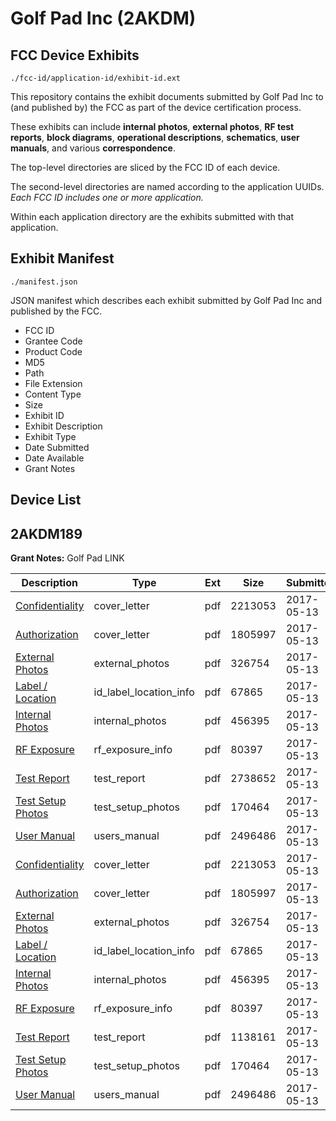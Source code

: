 # Golf Pad Inc (2AKDM)
## FCC Device Exhibits

```
./fcc-id/application-id/exhibit-id.ext
```

This repository contains the exhibit documents submitted by Golf Pad Inc to (and published by) the FCC as part of the device certification process.

These exhibits can include **internal photos**, **external photos**, **RF test reports**, **block diagrams**, **operational descriptions**, **schematics**, **user manuals**, and various **correspondence**.

The top-level directories are sliced by the FCC ID of each device.

The second-level directories are named according to the application UUIDs. *Each FCC ID includes one or more application.*

Within each application directory are the exhibits submitted with that application. 

## Exhibit Manifest

```
./manifest.json
```

JSON manifest which describes each exhibit submitted by Golf Pad Inc and published by the FCC.

- FCC ID
- Grantee Code
- Product Code
- MD5
- Path
- File Extension
- Content Type
- Size
- Exhibit ID
- Exhibit Description
- Exhibit Type
- Date Submitted
- Date Available
- Grant Notes

## Device List
## 2AKDM189
**Grant Notes:** Golf Pad LINK

| Description | Type | Ext | Size | Submitted | Available |
| ----------- | ---- | --- | ---- | --------- | --------- |
| [Confidentiality](2AKDM189/94669b65e6b4a8e688ff2fe6d7321722/3389354.pdf) | cover_letter | pdf | 2213053 | 2017-05-13 | 2017-05-13 |
| [Authorization](2AKDM189/94669b65e6b4a8e688ff2fe6d7321722/3389355.pdf) | cover_letter | pdf | 1805997 | 2017-05-13 | 2017-05-13 |
| [External Photos](2AKDM189/94669b65e6b4a8e688ff2fe6d7321722/3389350.pdf) | external_photos | pdf | 326754 | 2017-05-13 | 2017-05-13 |
| [Label / Location](2AKDM189/94669b65e6b4a8e688ff2fe6d7321722/3389357.pdf) | id_label_location_info | pdf | 67865 | 2017-05-13 | 2017-05-13 |
| [Internal Photos](2AKDM189/94669b65e6b4a8e688ff2fe6d7321722/3389351.pdf) | internal_photos | pdf | 456395 | 2017-05-13 | 2017-05-13 |
| [RF Exposure](2AKDM189/94669b65e6b4a8e688ff2fe6d7321722/3389359.pdf) | rf_exposure_info | pdf | 80397 | 2017-05-13 | 2017-05-13 |
| [Test Report](2AKDM189/94669b65e6b4a8e688ff2fe6d7321722/3389356.pdf) | test_report | pdf | 2738652 | 2017-05-13 | 2017-05-13 |
| [Test Setup Photos](2AKDM189/94669b65e6b4a8e688ff2fe6d7321722/3389352.pdf) | test_setup_photos | pdf | 170464 | 2017-05-13 | 2017-05-13 |
| [User Manual](2AKDM189/94669b65e6b4a8e688ff2fe6d7321722/3389353.pdf) | users_manual | pdf | 2496486 | 2017-05-13 | 2017-05-13 |
| [Confidentiality](2AKDM189/df6845918d2987dae5c273127ad8bb4c/3389354.pdf) | cover_letter | pdf | 2213053 | 2017-05-13 | 2017-05-13 |
| [Authorization](2AKDM189/df6845918d2987dae5c273127ad8bb4c/3389355.pdf) | cover_letter | pdf | 1805997 | 2017-05-13 | 2017-05-13 |
| [External Photos](2AKDM189/df6845918d2987dae5c273127ad8bb4c/3389350.pdf) | external_photos | pdf | 326754 | 2017-05-13 | 2017-05-13 |
| [Label / Location](2AKDM189/df6845918d2987dae5c273127ad8bb4c/3389357.pdf) | id_label_location_info | pdf | 67865 | 2017-05-13 | 2017-05-13 |
| [Internal Photos](2AKDM189/df6845918d2987dae5c273127ad8bb4c/3389351.pdf) | internal_photos | pdf | 456395 | 2017-05-13 | 2017-05-13 |
| [RF Exposure](2AKDM189/df6845918d2987dae5c273127ad8bb4c/3389359.pdf) | rf_exposure_info | pdf | 80397 | 2017-05-13 | 2017-05-13 |
| [Test Report](2AKDM189/df6845918d2987dae5c273127ad8bb4c/3389369.pdf) | test_report | pdf | 1138161 | 2017-05-13 | 2017-05-13 |
| [Test Setup Photos](2AKDM189/df6845918d2987dae5c273127ad8bb4c/3389352.pdf) | test_setup_photos | pdf | 170464 | 2017-05-13 | 2017-05-13 |
| [User Manual](2AKDM189/df6845918d2987dae5c273127ad8bb4c/3389353.pdf) | users_manual | pdf | 2496486 | 2017-05-13 | 2017-05-13 |
